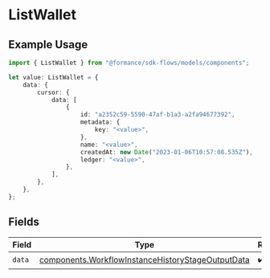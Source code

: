# ListWallet

## Example Usage

```typescript
import { ListWallet } from "@formance/sdk-flows/models/components";

let value: ListWallet = {
    data: {
        cursor: {
            data: [
                {
                    id: "a2352c59-5590-47af-b1a3-a2fa94677392",
                    metadata: {
                        key: "<value>",
                    },
                    name: "<value>",
                    createdAt: new Date("2023-01-06T10:57:08.535Z"),
                    ledger: "<value>",
                },
            ],
        },
    },
};
```

## Fields

| Field                                                                                                                  | Type                                                                                                                   | Required                                                                                                               | Description                                                                                                            |
| ---------------------------------------------------------------------------------------------------------------------- | ---------------------------------------------------------------------------------------------------------------------- | ---------------------------------------------------------------------------------------------------------------------- | ---------------------------------------------------------------------------------------------------------------------- |
| `data`                                                                                                                 | [components.WorkflowInstanceHistoryStageOutputData](../../models/components/workflowinstancehistorystageoutputdata.md) | :heavy_check_mark:                                                                                                     | N/A                                                                                                                    |